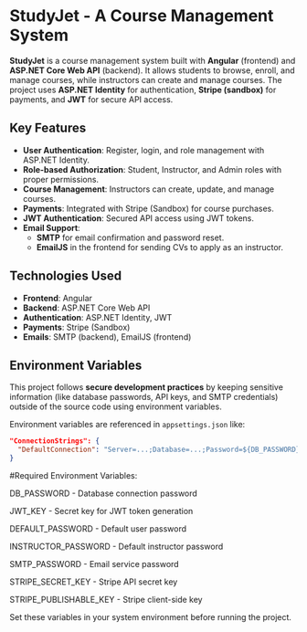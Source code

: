 # StudyJet - A Course Management System

**StudyJet** is a course management system built with **Angular** (frontend) and **ASP.NET Core Web API** (backend). It allows students to browse, enroll, and manage courses, while instructors can create and manage courses. The project uses **ASP.NET Identity** for authentication, **Stripe (sandbox)** for payments, and **JWT** for secure API access.

##  Key Features

- **User Authentication**: Register, login, and role management with ASP.NET Identity.
- **Role-based Authorization**: Student, Instructor, and Admin roles with proper permissions.
- **Course Management**: Instructors can create, update, and manage courses.
- **Payments**: Integrated with Stripe (Sandbox) for course purchases.
- **JWT Authentication**: Secured API access using JWT tokens.
- **Email Support**:
  - **SMTP** for email confirmation and password reset.
  - **EmailJS** in the frontend for sending CVs to apply as an instructor.

##  Technologies Used

- **Frontend**: Angular  
- **Backend**: ASP.NET Core Web API  
- **Authentication**: ASP.NET Identity, JWT  
- **Payments**: Stripe (Sandbox)  
- **Emails**: SMTP (backend), EmailJS (frontend)


## Environment Variables

This project follows **secure development practices** by keeping sensitive information (like database passwords, API keys, and SMTP credentials) outside of the source code using environment variables.

Environment variables are referenced in `appsettings.json` like:

```json
"ConnectionStrings": {
  "DefaultConnection": "Server=...;Database=...;Password=${DB_PASSWORD};"
}
```

#Required Environment Variables:

DB_PASSWORD - Database connection password

JWT_KEY - Secret key for JWT token generation

DEFAULT_PASSWORD - Default user password

INSTRUCTOR_PASSWORD - Default instructor password

SMTP_PASSWORD - Email service password

STRIPE_SECRET_KEY - Stripe API secret key

STRIPE_PUBLISHABLE_KEY - Stripe client-side key

Set these variables in your system environment before running the project.
